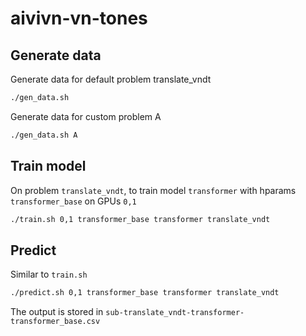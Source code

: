 # aivivn-vn-tones

## Generate data
Generate data for default problem translate_vndt
```bash
./gen_data.sh
```

Generate data for custom problem A
```bash
./gen_data.sh A
```

## Train model
On problem `translate_vndt`, to train model `transformer` with hparams `transformer_base` on GPUs `0,1`
```bash
./train.sh 0,1 transformer_base transformer translate_vndt
```

## Predict
Similar to `train.sh`
```bash
./predict.sh 0,1 transformer_base transformer translate_vndt
```

The output is stored in `sub-translate_vndt-transformer-transformer_base.csv`
